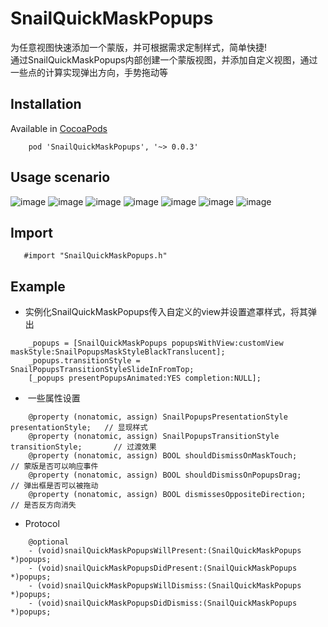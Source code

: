 # SnailQuickMaskPopups 
  
 为任意视图快速添加一个蒙版，并可根据需求定制样式，简单快捷!  
 通过SnailQuickMaskPopups内部创建一个蒙版视图，并添加自定义视图，通过一些点的计算实现弹出方向，手势拖动等

## Installation
Available in [CocoaPods](https://cocoapods.org "CocoaPods" )
    
        pod 'SnailQuickMaskPopups', '~> 0.0.3'
    
## Usage scenario 
![image](https://github.com/snail-z/SnailQuickMaskPopups/blob/master/sample/city_.gif)
![image](https://github.com/snail-z/SnailQuickMaskPopups/blob/master/sample/wechat_.gif)
![image](https://github.com/snail-z/SnailQuickMaskPopups/blob/master/sample/slogan_.gif)
![image](https://github.com/snail-z/SnailQuickMaskPopups/blob/master/sample/qzone_.gif)
![image](https://github.com/snail-z/SnailQuickMaskPopups/blob/master/sample/shared_.gif)
![image](https://github.com/snail-z/SnailQuickMaskPopups/blob/master/sample/sidebar_.gif)
![image](https://github.com/snail-z/SnailQuickMaskPopups/blob/master/sample/full_.gif)


## Import
 ``` objc
    #import "SnailQuickMaskPopups.h"
 ```
 
## Example
 *  实例化SnailQuickMaskPopups传入自定义的view并设置遮罩样式，将其弹出
``` objc
    _popups = [SnailQuickMaskPopups popupsWithView:customView maskStyle:SnailPopupsMaskStyleBlackTranslucent];
    _popups.transitionStyle = SnailPopupsTransitionStyleSlideInFromTop;
    [_popups presentPopupsAnimated:YES completion:NULL];
 ```
 *  一些属性设置
``` objc
    @property (nonatomic, assign) SnailPopupsPresentationStyle presentationStyle;   // 显现样式
    @property (nonatomic, assign) SnailPopupsTransitionStyle transitionStyle;       // 过渡效果
    @property (nonatomic, assign) BOOL shouldDismissOnMaskTouch;                    // 蒙版是否可以响应事件
    @property (nonatomic, assign) BOOL shouldDismissOnPopupsDrag;                   // 弹出框是否可以被拖动
    @property (nonatomic, assign) BOOL dismissesOppositeDirection;                  // 是否反方向消失
 ```
 *  Protocol
``` objc
    @optional
    - (void)snailQuickMaskPopupsWillPresent:(SnailQuickMaskPopups *)popups;
    - (void)snailQuickMaskPopupsDidPresent:(SnailQuickMaskPopups *)popups;
    - (void)snailQuickMaskPopupsWillDismiss:(SnailQuickMaskPopups *)popups;
    - (void)snailQuickMaskPopupsDidDismiss:(SnailQuickMaskPopups *)popups;
 ```
 
